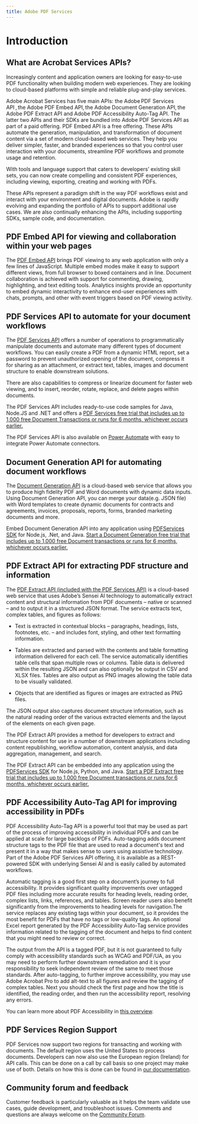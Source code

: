 ```yaml
---
title: Adobe PDF Services
---
```


# Introduction


## What are Acrobat Services APIs?

Increasingly content and application owners are looking for easy-to-use PDF functionality when building modern web experiences. They are looking to cloud-based platforms with simple and reliable plug-and-play services.

Adobe Acrobat Services has five main APIs: the Adobe PDF Services API , the Adobe PDF Embed API, the Adobe Document Generation API, the Adobe PDF Extract API and Adobe PDF Accessibility Auto-Tag API. The latter two APIs and their SDKs are bundled into Adobe PDF Services API as part of a paid offering. PDF Embed API is a free offering. These APIs automate the generation, manipulation, and transformation of document content via a set of modern cloud-based web services. They help you deliver simpler, faster, and branded experiences so that you control user interaction with your documents, streamline PDF workflows and promote usage and retention.

With tools and language support that caters to developers’ existing skill sets, you can now create compelling and consistent PDF experiences, including viewing, exporting, creating and working with PDFs.

These APIs represent a paradigm shift in the way PDF workflows exist and interact with your environment and digital documents. Adobe is rapidly evolving and expanding the portfolio of APIs to support additional use cases. We are also continually enhancing the APIs, including supporting SDKs, sample code, and documentation.

## PDF Embed API for viewing and collaboration within your web pages

The [PDF Embed API](pdf-embed-api) brings PDF viewing to any web application with only a few lines of JavaScript. Multiple embed modes make it easy to support different views, from full browser to boxed containers and in line. Document collaboration is achieved with support for commenting, drawing, highlighting, and text editing tools. Analytics insights provide an opportunity to embed dynamic interactivity to enhance end-user experiences with chats, prompts, and other with event triggers based on PDF viewing activity.

## PDF Services API to automate for your document workflows

The [PDF Services API](pdf-services-api) offers a number of operations to programmatically manipulate documents and automate many different types of document workflows. You can easily create a PDF from a dynamic HTML report, set a password to prevent unauthorized opening of the document, compress it for sharing as an attachment, or extract text, tables, images and document structure to enable downstream solutions. 

There are also capabilities to compress or linearize document for faster web viewing, and to insert, reorder, rotate, replace, and delete pages within documents.

The PDF Services API includes ready-to-use code samples for Java, Node.JS and .NET and offers a [PDF Services free trial that includes up to 1,000 free Document Transactions or runs for 6 months, whichever occurs earlier.](https://documentservices.adobe.com/dc-integration-creation-app-cdn/main.html?api=pdf-services-api)

The PDF Services API is also available on [Power Automate](https://docs.microsoft.com/en-us/power-automate/) with easy to integrate Power Automate connectors.

## Document Generation API for automating document workflows    

The [Document Generation API](document-generation-api) is a cloud-based web service that allows you to produce high fidelity PDF and Word documents with dynamic data inputs. Using Document Generation API, you can merge your data(e.g. JSON file) with Word templates to create dynamic documents for contracts and agreements, invoices, proposals, reports, forms, branded marketing documents and more.

Embed Document Generation API into any application using [PDFServices SDK](pdf-services-api#sdk) for Node.js, .Net, and Java. [Start a Document Generation free trial that includes up to 1,000 free Document transactions or runs for 6 months, whichever occurs earlier.](https://documentservices.adobe.com/dc-integration-creation-app-cdn/main.html?api=document-generation-api)

## PDF Extract API for extracting PDF structure and information

The [PDF Extract API (included with the PDF Services API)](pdf-extract-api/index.md) is a cloud-based web service that uses Adobe’s Sensei AI technology to automatically extract content and structural information from PDF documents – native or scanned – and to output it in a structured JSON format. The service extracts text, complex tables, and figures as follows:

* Text is extracted in contextual blocks – paragraphs, headings, lists, footnotes, etc. – and includes font, styling, and other text formatting information.

* Tables are extracted and parsed with the contents and table formatting information delivered for each cell. The service automatically identifies table cells that span multiple rows or columns. Table data is delivered within the resulting JSON and can also optionally be output in CSV and XLSX files. Tables are also output as PNG images allowing the table data to be visually validated.

* Objects that are identified as figures or images are extracted as PNG files.

The JSON output also captures document structure information, such as the natural reading order of the various extracted elements and the layout of the elements on each given page.

The PDF Extract API provides a method for developers to extract and structure content for use in a number of downstream applications including content republishing, workflow automation, content analysis, and data aggregation, management, and search.

The PDF Extract API can be embedded into any application using the [PDFServices SDK](./pdf-services-api/index.md#sdk) for Node.js, Python, and Java. [Start a PDF Extract free trial that includes up to 1,000 free Document transactions or runs for 6 months, whichever occurs earlier.](https://documentservices.adobe.com/dc-integration-creation-app-cdn/main.html?api=pdf-extract-api)

## PDF Accessibility Auto-Tag API for improving accessibility in PDFs

PDF Accessibility Auto-Tag API is a powerful tool that may be used as part of the process of improving accessibility in individual PDFs and can be applied at scale for large backlogs of PDFs. Auto-tagging adds document structure tags to the PDF file that are used to read a document's text and present it in a way that makes sense to users using assistive technology. Part of the Adobe PDF Services API offering, it is available as a REST-powered SDK with underlying Sensei AI and is easily called by automated workflows.

Automatic tagging is a good first step on a document’s journey to full accessibility. It provides significant quality improvements over untagged PDF files including more accurate results for heading levels, reading order, complex lists, links, references, and tables. Screen reader users also benefit significantly from the improvements to heading levels for navigation.The service replaces any existing tags within your document, so it provides the most benefit for PDFs that have no tags or low-quality tags. An optional Excel report generated by the PDF Accessibility Auto-Tag service provides information related to the tagging of the document and helps to find content that you might need to review or correct.

The output from the API is a tagged PDF, but it is not guaranteed to fully comply with accessibility standards such as WCAG and PDF/UA, as you may need to perform further downstream remediation and it is your responsibility to seek independent review of the same to meet those standards. After auto-tagging, to further improve accessibility, you may use Adobe Acrobat Pro to add alt-text to all figures and review the tagging of complex tables. Next you should check the first page and how the title is identified, the reading order, and then run the accessibility report, resolving any errors.

You can learn more about PDF Accessibility in [this overview](https://www.adobe.com/accessibility/pdf/pdf-accessibility-overview.html).

## PDF Services Region Support

PDF Services now support two regions for transacting and working with documents. The default region uses the United States to process documents. Developers can now also use the European region (Ireland) for API calls. This can be done on a call by call basis so one project may make use of both. Details on how this is done can be found in [our documentation](./pdf-services-api/howtos/service-region-configuration-for-apis).

## Community forum and feedback

Customer feedback is particularly valuable as it helps the team validate use cases, guide development, and troubleshoot issues. Comments and questions are always welcome on the [Community Forum](https://community.adobe.com/t5/document-cloud-sdk/bd-p/Document-Cloud-SDK?page=1&sort=latest_replies&filter=all).
